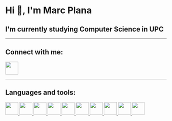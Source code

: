 # Hi 👋, I'm Marc Plana

## I'm currently studying Computer Science in UPC

---

## Connect with me:
<a href="https://www.linkedin.com/in/tu-usuario">
  <img src="https://github.com/user-attachments/assets/adcce794-cbf4-4ab4-97eb-b30a96147a1f" width="40" height="40"/>
</a>

---

## Languages and tools:
<a href="https://www.linkedin.com/in/tu-usuario">
  <img src="https://github.com/user-attachments/assets/0fdd50cb-a544-4ebc-8707-c05d3b139922" width="40" height="40"/>
  <img src="https://github.com/user-attachments/assets/87e93f0c-65ff-452f-8853-c91ae6d2da70" width="40" height="40"/>
    <img src="https://github.com/user-attachments/assets/23a242f6-65e4-4100-af49-97b263426209" width="40" height="40"/>
  <img src="https://github.com/user-attachments/assets/011a0cbe-cf0b-4f92-96dc-03d4ef04bded" width="40" height="40"/>
  <img src="https://github.com/user-attachments/assets/f33a11e3-0645-4eda-a12e-a074139b979b" width="40" height="40"/>
  <img src="https://github.com/user-attachments/assets/ae1d94e8-7772-4419-87ec-680155127b2d" width="40" height="40"/>
  <img src="https://github.com/user-attachments/assets/9726a90a-d0e9-421e-a433-6068dd64f0b9" width="40" height="40"/>
  <img src="https://github.com/user-attachments/assets/59d8b144-6cf0-4c5c-b0a2-d018f31d61fe" width="40" height="40"/>
  <img src="https://github.com/user-attachments/assets/1727eb13-3b0b-47f5-96b1-072ac6d48f70" width="40" height="40"/>
  <img src="https://github.com/user-attachments/assets/65a56488-022c-4782-b3a3-3aa203081f8b" width="40" height="40"/>
</a>






